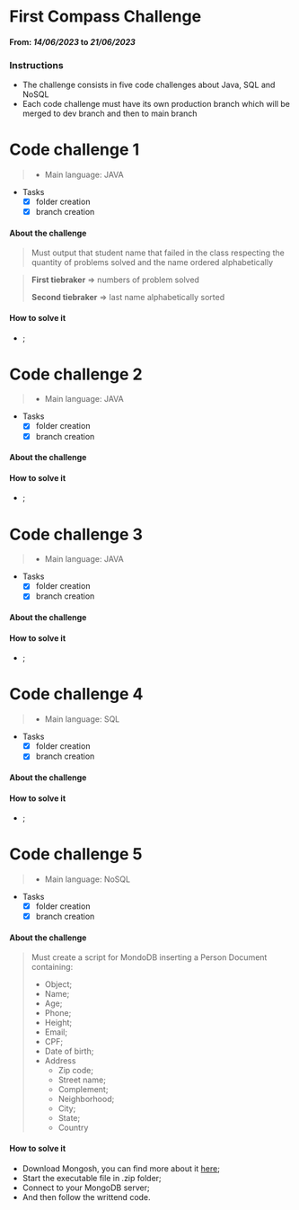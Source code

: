 # First Compass Challenge

#### From: *14/06/2023* to *21/06/2023*

### Instructions

- The challenge consists in five code challenges about Java, SQL and NoSQL
- Each code challenge must have its own production branch which will be merged to dev branch and then to main branch

# Code challenge 1

> - Main language: JAVA

- Tasks
    - [x] folder creation
    - [x] branch creation

#### About the challenge

> Must output that student name that failed in the class respecting the quantity of problems solved and the name ordered
> alphabetically

> **First tiebraker** => numbers of problem solved
>
> **Second tiebraker** => last name alphabetically sorted

#### How to solve it

- ;

# Code challenge 2

> - Main language: JAVA

- Tasks
    - [x] folder creation
    - [x] branch creation

#### About the challenge

> 

#### How to solve it

- ;

# Code challenge 3

> - Main language: JAVA

- Tasks
    - [x] folder creation
    - [x] branch creation

#### About the challenge

> 

#### How to solve it

- ;

# Code challenge 4

> - Main language: SQL

- Tasks
    - [x] folder creation
    - [x] branch creation

#### About the challenge

>

#### How to solve it

- ;

# Code challenge 5

> - Main language: NoSQL

- Tasks
    - [x] folder creation
    - [x] branch creation

#### About the challenge
> Must create a script for MondoDB inserting a Person Document containing:
> - Object;
> - Name;
> - Age;
> - Phone;
> - Height;
> - Email;
> - CPF;
> - Date of birth;
> - Address
>   - Zip code;
>   - Street name;
>   - Complement;
>   - Neighborhood;
>   - City;
>   - State;
>   - Country
#### How to solve it

- Download Mongosh, you can find more about it [here](https://www.mongodb.com/docs/mongodb-shell/);
- Start the executable file in .zip folder;
- Connect to your MongoDB server;
- And then follow the writtend code.